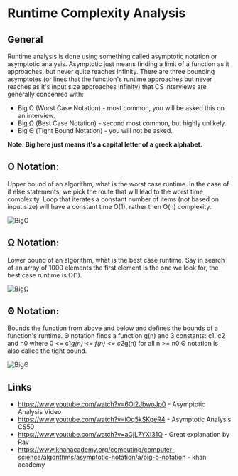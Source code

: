 ﻿# Runtime Complexity Analysis

## General
Runtime analysis is done using something called asymptotic notation or asymptotic analysis.
Asymptotic just means finding a limit of a function as it approaches, but never quite reaches infinity.
There are three bounding asymptotes (or lines that the function's runtime approaches but never 
reaches as it's input size approaches infinity) that CS interviews are generally concenred with:

* Big O (Worst Case Notation) - most common, you will be asked this on an interview.
* Big Ω (Best Case Notation) - second most common, but highly unlikely.
* Big Θ (Tight Bound Notation) - you will not be asked.

**Note: Big here just means it's a capital letter of a greek alphabet.**

## O Notation:
Upper bound of an algorithm, what is the worst case runtime.
In the case of if else statements, we pick the route that will lead to the worst time complexity.
Loop that iterates a constant number of items (not based on input size) will have a constant time O(1), rather then O(n) complexity.

![BigO](http://www.geeksforgeeks.org/wp-content/uploads/BigO.png)

## Ω Notation: 
Lower bound of an algorithm, what is the best case runtime.
Say in search of an array of 1000 elements the first element is the one we look for, the best case runtime is Ω(1).

![BigΩ](http://www.geeksforgeeks.org/wp-content/uploads/BigOmega.png)

## Θ Notation:
Bounds the function from above and below and defines the bounds of a function's runtime. 
Θ notation finds a function g(n) and 3 constants: c1, c2 and n0 where 0 <= c1*g(n) <= f(n) <= c2*g(n) for all n >= n0
Θ notation is also called the tight bound.

![BigΘ](http://www.geeksforgeeks.org/wp-content/uploads/thetanotation.png)

## Links
* https://www.youtube.com/watch?v=6Ol2JbwoJp0 - Asymptotic Analysis Video
* https://www.youtube.com/watch?v=iOq5kSKqeR4 - Asymptotic Analysis CS50
* https://www.youtube.com/watch?v=aGjL7YXI31Q - Great explanation by Rav
* https://www.khanacademy.org/computing/computer-science/algorithms/asymptotic-notation/a/big-o-notation - khan academy